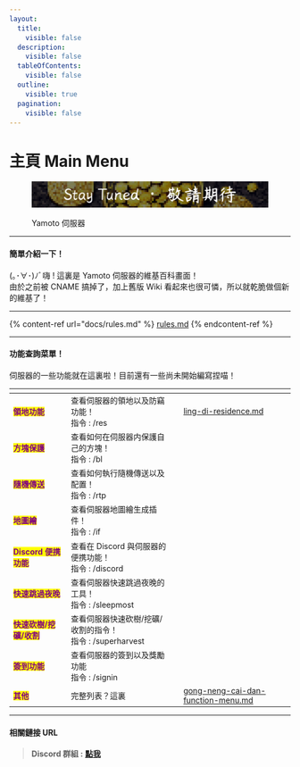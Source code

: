 ```yaml
---
layout:
  title:
    visible: false
  description:
    visible: false
  tableOfContents:
    visible: false
  outline:
    visible: true
  pagination:
    visible: false
---
```


# 主頁 Main Menu

<div data-full-width="true">

<figure><img src="../picture/coming-soon.png" alt=""><figcaption><p>Yamoto 伺服器 </p></figcaption></figure>

</div>

***

#### 簡單介紹一下！

(｡･∀･)ﾉﾞ嗨 ! 這裏是 Yamoto 伺服器的維基百科畫面！\
由於之前被 CNAME 搞掉了，加上舊版 Wiki 看起來也很可憐，所以就乾脆做個新的維基了！

***

{% content-ref url="docs/rules.md" %}
[rules.md](docs/rules.md)
{% endcontent-ref %}

***

#### 功能查詢菜單！

伺服器的一些功能就在這裏啦！目前還有一些尚未開始編寫捏喵！

<table data-view="cards"><thead><tr><th></th><th></th><th data-hidden></th><th data-hidden data-card-target data-type="content-ref"></th></tr></thead><tbody><tr><td><mark style="color:purple;"><strong>領地功能</strong></mark></td><td>查看伺服器的領地以及防竊功能！<br>指令 : /res</td><td></td><td><a href="function/ling-di-residence.md">ling-di-residence.md</a></td></tr><tr><td><mark style="color:purple;"><strong>方塊保護</strong></mark></td><td>查看如何在伺服器内保護自己的方塊！<br>指令 : /bl</td><td></td><td></td></tr><tr><td><mark style="color:purple;"><strong>隨機傳送</strong></mark></td><td>查看如何執行隨機傳送以及配置！<br>指令 : /rtp</td><td></td><td></td></tr><tr><td><mark style="color:purple;"><strong>地圖繪</strong></mark></td><td>查看伺服器地圖繪生成插件！<br>指令 : /if</td><td></td><td></td></tr><tr><td><mark style="color:purple;"><strong>Discord 便携功能</strong></mark> </td><td>查看在 Discord 與伺服器的便携功能！<br>指令 : /discord</td><td></td><td></td></tr><tr><td><mark style="color:purple;"><strong>快速跳過夜晚</strong></mark></td><td>查看伺服器快速跳過夜晚的工具！<br>指令 : /sleepmost</td><td></td><td></td></tr><tr><td><mark style="color:purple;"><strong>快速砍樹/挖礦/收割</strong></mark></td><td>查看伺服器快速砍樹/挖礦/收割的指令！<br>指令 : /superharvest</td><td></td><td></td></tr><tr><td><mark style="color:purple;"><strong>簽到功能</strong></mark></td><td>查看伺服器的簽到以及獎勵功能<br>指令 : /signin</td><td></td><td></td></tr><tr><td><mark style="color:purple;"><strong>其他</strong></mark></td><td>完整列表？這裏</td><td></td><td><a href="function/gong-neng-cai-dan-function-menu.md">gong-neng-cai-dan-function-menu.md</a></td></tr></tbody></table>

***

#### 相關鏈接 URL

> **Discord 群組 :** [**點我**](https://discord.yamoto.xyz)
